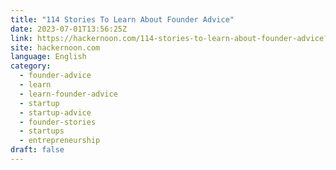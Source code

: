 ```yaml
---
title: "114 Stories To Learn About Founder Advice"
date: 2023-07-01T13:56:25Z
link: https://hackernoon.com/114-stories-to-learn-about-founder-advice?source=rss&utm_medium=RSS&utm_source=news.12bit.vn
site: hackernoon.com
language: English
category:
  - founder-advice
  - learn
  - learn-founder-advice
  - startup
  - startup-advice
  - founder-stories
  - startups
  - entrepreneurship
draft: false
---
```

